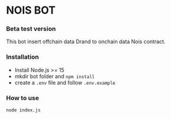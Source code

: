 # NOIS BOT

### Beta test version

This bot insert offchain data Drand to onchain data Nois contract.

### Installation

- Install Node.js >= 15
- mkdir bot folder and `npm install`
- create a `.env` file and follow `.env.example`

### How to use

```
node index.js
```
